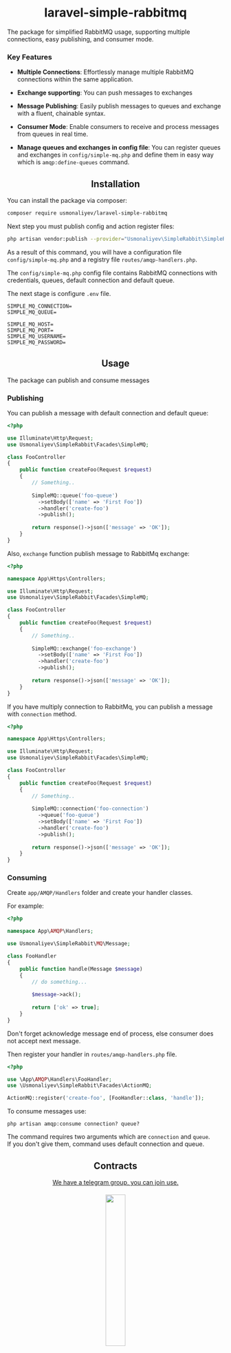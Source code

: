<div align="center">
  <h1>laravel-simple-rabbitmq</h1>
</div>

The package for simplified RabbitMQ usage, supporting multiple connections, easy publishing, and consumer mode.

### Key Features

- **Multiple Connections**: Effortlessly manage multiple RabbitMQ connections within the same application.

- **Exchange supporting**: You can push messages to exchanges

- **Message Publishing**: Easily publish messages to queues and exchange with a fluent, chainable syntax.

- **Consumer Mode**: Enable consumers to receive and process messages from queues in real time.

- **Manage queues and exchanges in config file**: You can register queues and exchanges in `config/simple-mq.php` and
  define them in easy way which is `amqp:define-queues` command.

<div align="center">
  <h2>Installation</h2>
</div>

You can install the package via composer:

```bash
composer require usmonaliyev/laravel-simple-rabbitmq
```

Next step you must publish config and action register files:

```bash
php artisan vendor:publish --provider="Usmonaliyev\SimpleRabbit\SimpleRabbitMQServiceProvider"
```

As a result of this command, you will have a configuration file `config/simple-mq.php` and a registry file
`routes/amqp-handlers.php`.

The `config/simple-mq.php` config file contains RabbitMQ connections with credentials, queues, default connection and
default queue.

The next stage is configure `.env` file.

```.dotenv
SIMPLE_MQ_CONNECTION=
SIMPLE_MQ_QUEUE=

SIMPLE_MQ_HOST=
SIMPLE_MQ_PORT=
SIMPLE_MQ_USERNAME=
SIMPLE_MQ_PASSWORD=
```

<div align="center">
  <h2>Usage</h2>
</div>

The package can publish and consume messages

### Publishing

You can publish a message with default connection and default queue:

```php
<?php

use Illuminate\Http\Request;
use Usmonaliyev\SimpleRabbit\Facades\SimpleMQ;

class FooController
{
    public function createFoo(Request $request)
    {
        // Something..
        
        SimpleMQ::queue('foo-queue')
          ->setBody(['name' => 'First Foo'])
          ->handler('create-foo')
          ->publish();
          
        return response()->json(['message' => 'OK']);
    }
}
```

Also, `exchange` function publish message to RabbitMq exchange:

```php
<?php

namespace App\Https\Controllers;

use Illuminate\Http\Request;
use Usmonaliyev\SimpleRabbit\Facades\SimpleMQ;

class FooController
{
    public function createFoo(Request $request)
    {
        // Something..
        
        SimpleMQ::exchange('foo-exchange')
          ->setBody(['name' => 'First Foo'])
          ->handler('create-foo')
          ->publish();
          
        return response()->json(['message' => 'OK']);
    }
}
```

If you have multiply connection to RabbitMq, you can publish a message with `connection` method.

```php
<?php

namespace App\Https\Controllers;

use Illuminate\Http\Request;
use Usmonaliyev\SimpleRabbit\Facades\SimpleMQ;

class FooController
{
    public function createFoo(Request $request)
    {
        // Something..
        
        SimpleMQ::connection('foo-connection')
          ->queue('foo-queue')
          ->setBody(['name' => 'First Foo'])
          ->handler('create-foo')
          ->publish();
          
        return response()->json(['message' => 'OK']);
    }
}
```

### Consuming

Create `app/AMQP/Handlers` folder and create your handler classes.

For example:

```php
<?php

namespace App\AMQP\Handlers;

use Usmonaliyev\SimpleRabbit\MQ\Message;

class FooHandler
{
    public function handle(Message $message)
    {
        // do something...
        
        $message->ack();
        
        return ['ok' => true];
    }
}
```

Don't forget acknowledge message end of process, else consumer does not accept next message.

Then register your handler in `routes/amqp-handlers.php` file.

```php
<?php

use \App\AMQP\Handlers\FooHandler;
use \Usmonaliyev\SimpleRabbit\Facades\ActionMQ;

ActionMQ::register('create-foo', [FooHandler::class, 'handle']);
```

To consume messages use:

```shell
php artisan amqp:consume connection? queue?
```

The command requires two arguments which are `connection` and `queue`.\
If you don't give them, command uses default connection and queue.

<div align="center">
  <h2>Contracts</h2>
  <div style="margin-bottom: 20px;">
    <a href="https://t.me/+P7PlyAdDQAJjM2Fi">
      We have a telegram group, you can join use.
    </a>
  </div>
  <img width="30%" src="https://github.com/usmonaliyev99/usmonaliyev99/blob/main/assets/have-you-joined-us.gif?raw=true">
</div>

<div align="center">
  <h2>Plans</h2>
</div>

- [x] Setup consumer mode as `routes/actions.php`
- [ ] Adding `ampq:define-queues --exchange` command.
- [ ] Adding `ampq:make-action {action} {function}` command.
- [x] Adding `ampq:listen {connection=''} {queue=''}` command.
- [ ] Writing `README.UZ.md` and `README.RU.md` files.
- [ ] Setup testing.
- [x] Creating telegram group for discussion

<div align="center">
  <h2>Testing</h2>
</div>

```bash
composer test
```

<div align="center">
  <h2>License</h2>
</div>

The [MIT](LICENSE.md) License.
